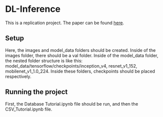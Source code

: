 # DL-Inference
This is a replication project. The paper can be found [here](https://arxiv.org/pdf/1805.04252.pdf).  
  
## Setup
Here, the images and model_data folders should be created. Inside of the images folder, there should be a val folder.
Inside of the model_data folder, the nested folder structure is like this: model_data/tensorflow/checkpoints/inception_v4, resnet_v1_152, mobilenet_v1_1.0_224.
Inside these folders, checkpoints should be placed respectively.  
## Running the project
First, the Database Tutorial.ipynb file should be run, and then the CSV_Tutorial.ipynb file.
